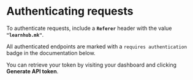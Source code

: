 # Authenticating requests

To authenticate requests, include a **`Referer`** header with the value **`"learnhub.mk"`**.

All authenticated endpoints are marked with a `requires authentication` badge in the documentation below.

You can retrieve your token by visiting your dashboard and clicking <b>Generate API token</b>.
